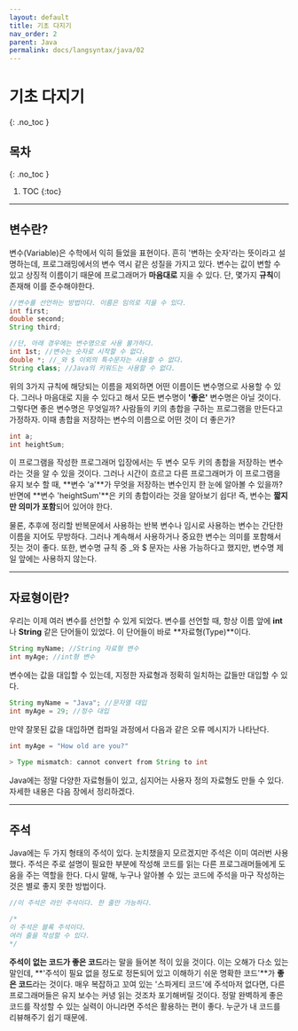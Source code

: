 ```yaml
---
layout: default
title: 기초 다지기
nav_order: 2
parent: Java
permalink: docs/langsyntax/java/02
---
```


# 기초 다지기
{: .no_toc }

## 목차
{: .no_toc }

1. TOC
{:toc}

---

## 변수란?
변수(Variable)은 수학에서 익히 들었을 표현이다. 흔히 '변하는 숫자'라는 뜻이라고 설명하는데, 프로그래밍에서의 변수 역시 같은 성질을 가지고 있다. 변수는 값이 변할 수 있고 상징적 이름이기 때문에 프로그래머가 **마음대로** 지을 수 있다. 단, 몇가지 **규칙**이 존재해 이를 준수해야한다.

```java
//변수를 선언하는 방법이다. 이름은 임의로 지을 수 있다.
int first;
double second;
String third;

//단, 아래 경우에는 변수명으로 사용 불가하다.
int 1st; //변수는 숫자로 시작할 수 없다.
double *; //_와 $ 이외의 특수문자는 사용할 수 없다.
String class; //Java의 키워드는 사용할 수 없다.
```

위의 3가지 규칙에 해당되는 이름을 제외하면 어떤 이름이든 변수명으로 사용할 수 있다. 그러나 마음대로 지을 수 있다고 해서 모든 변수명이 **'좋은'** 변수명은 아닐 것이다. 그렇다면 좋은 변수명은 무엇일까? 사람들의 키의 총합을 구하는 프로그램을 만든다고 가정하자. 이때 총합을 저장하는 변수의 이름으로 어떤 것이 더 좋은가?

```java
int a;
int heightSum;
```

이 프로그램을 작성한 프로그래머 입장에서는 두 변수 모두 키의 총합을 저장하는 변수라는 것을 알 수 있을 것이다. 그러나 시간이 흐르고 다른 프로그래머가 이 프로그램을 유지 보수 할 때, **변수 'a'**가 무엇을 저장하는 변수인지 한 눈에 알아볼 수 있을까? 반면에 **변수 'heightSum'**은 키의 총합이라는 것을 알아보기 쉽다! 즉, 변수는 **짧지만 의미가 포함**되어 있어야 한다.

물론, 추후에 정리할 반복문에서 사용하는 반복 변수나 임시로 사용하는 변수는 간단한 이름을 지어도 무방하다. 그러나 계속해서 사용하거나 중요한 변수는 의미를 포함해서 짓는 것이 좋다. 또한, 변수명 규칙 중 _와 $ 문자는 사용 가능하다고 했지만, 변수명 제일 앞에는 사용하지 않는다.

---

## 자료형이란?
우리는 이제 여러 변수를 선언할 수 있게 되었다. 변수를 선언할 때, 항상 이름 앞에 **int**나 **String** 같은 단어들이 있었다. 이 단어들이 바로 **자료형(Type)**이다. 

```java
String myName; //String 자료형 변수
int myAge; //int형 변수
```

변수에는 값을 대입할 수 있는데, 지정한 자료형과 정확히 일치하는 값들만 대입할 수 있다.

```java
String myName = "Java"; //문자열 대입
int myAge = 29; //정수 대입
```

만약 잘못된 값을 대입하면 컴파일 과정에서 다음과 같은 오류 메시지가 나타난다.

```java
int myAge = "How old are you?"

> Type mismatch: cannot convert from String to int
```

Java에는 정말 다양한 자료형들이 있고, 심지어는 사용자 정의 자료형도 만들 수 있다. 자세한 내용은 다음 장에서 정리하겠다.

---

## 주석
Java에는 두 가지 형태의 주석이 있다. 눈치챘을지 모르겠지만 주석은 이미 여러번 사용했다. 주석은 주로 설명이 필요한 부분에 작성해 코드를 읽는 다른 프로그래머들에게 도움을 주는 역할을 한다. 다시 말해, 누구나 알아볼 수 있는 코드에 주석을 마구 작성하는 것은 별로 좋지 못한 방법이다.

```java
//이 주석은 라인 주석이다. 한 줄만 가능하다.

/*
이 주석은 블록 주석이다.
여러 줄을 작성할 수 있다.
*/
```

**주석이 없는 코드가 좋은 코드**라는 말을 들어본 적이 있을 것이다. 이는 오해가 다소 있는 말인데, **'주석이 필요 없을 정도로 정돈되어 있고 이해하기 쉬운 명확한 코드'**가 **좋은 코드**라는 것이다. 매우 복잡하고 꼬여 있는 '스파게티 코드'에 주석마저 없다면, 다른 프로그래머들은 유지 보수는 커녕 읽는 것조차 포기해버릴 것이다. 정말 완벽하게 좋은 코드를 작성할 수 있는 실력이 아니라면 주석은 활용하는 편이 좋다. 누군가 내 코드를 리뷰해주기 쉽기 때문에.